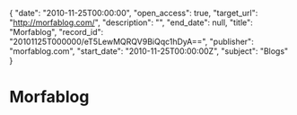 {
  "date": "2010-11-25T00:00:00", 
  "open_access": true, 
  "target_url": "http://morfablog.com/", 
  "description": "", 
  "end_date": null, 
  "title": "Morfablog", 
  "record_id": "20101125T000000/eT5LewMQRQV9BiQqc1hDyA==", 
  "publisher": "morfablog.com", 
  "start_date": "2010-11-25T00:00:00Z", 
  "subject": "Blogs"
}

# Morfablog

